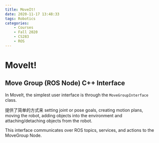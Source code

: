 ```yaml
---
title: MoveIt!
date: 2020-11-17 13:48:33
tags: Robotics
categories:
    - Courses
    - Fall 2020
    - CS283
    - ROS
---
```


# MoveIt!
## Move Group (ROS Node) C++ Interface
In MoveIt, the simplest user interface is through the `MoveGroupInterface` class.

提供了简单的方式来 setting joint or pose goals, creating motion plans, moving the robot, adding objects into the environment and attaching/detaching objects from the robot. 

This interface communicates over ROS topics, services, and actions to the MoveGroup Node.
